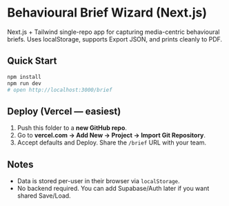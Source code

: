 # Behavioural Brief Wizard (Next.js)

Next.js + Tailwind single-repo app for capturing media-centric behavioural briefs. Uses localStorage, supports Export JSON, and prints cleanly to PDF.

## Quick Start
```bash
npm install
npm run dev
# open http://localhost:3000/brief
```

## Deploy (Vercel — easiest)
1. Push this folder to a **new GitHub repo**.
2. Go to **vercel.com → Add New → Project → Import Git Repository**.
3. Accept defaults and Deploy. Share the `/brief` URL with your team.

## Notes
- Data is stored per-user in their browser via `localStorage`.
- No backend required. You can add Supabase/Auth later if you want shared Save/Load.
